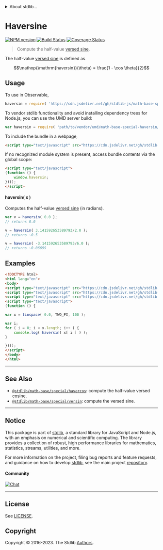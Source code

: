 <!--

@license Apache-2.0

Copyright (c) 2018 The Stdlib Authors.

Licensed under the Apache License, Version 2.0 (the "License");
you may not use this file except in compliance with the License.
You may obtain a copy of the License at

   http://www.apache.org/licenses/LICENSE-2.0

Unless required by applicable law or agreed to in writing, software
distributed under the License is distributed on an "AS IS" BASIS,
WITHOUT WARRANTIES OR CONDITIONS OF ANY KIND, either express or implied.
See the License for the specific language governing permissions and
limitations under the License.

-->


<details>
  <summary>
    About stdlib...
  </summary>
  <p>We believe in a future in which the web is a preferred environment for numerical computation. To help realize this future, we've built stdlib. stdlib is a standard library, with an emphasis on numerical and scientific computation, written in JavaScript (and C) for execution in browsers and in Node.js.</p>
  <p>The library is fully decomposable, being architected in such a way that you can swap out and mix and match APIs and functionality to cater to your exact preferences and use cases.</p>
  <p>When you use stdlib, you can be absolutely certain that you are using the most thorough, rigorous, well-written, studied, documented, tested, measured, and high-quality code out there.</p>
  <p>To join us in bringing numerical computing to the web, get started by checking us out on <a href="https://github.com/stdlib-js/stdlib">GitHub</a>, and please consider <a href="https://opencollective.com/stdlib">financially supporting stdlib</a>. We greatly appreciate your continued support!</p>
</details>

# Haversine

[![NPM version][npm-image]][npm-url] [![Build Status][test-image]][test-url] [![Coverage Status][coverage-image]][coverage-url] <!-- [![dependencies][dependencies-image]][dependencies-url] -->

> Compute the half-value [versed sine][versed-sine].

<section class="intro">

The half-value [versed sine][versed-sine] is defined as

<!-- <equation class="equation" label="eq:haversine" align="center" raw="\operatorname{haversin}(\theta) = \frac{1 - \cos \theta}{2}" alt="Haversed sine."> -->

```math
\mathop{\mathrm{haversin}}(\theta) = \frac{1 - \cos \theta}{2}
```

<!-- <div class="equation" align="center" data-raw-text="\operatorname{haversin}(\theta) = \frac{1 - \cos \theta}{2}" data-equation="eq:haversine">
    <img src="https://cdn.jsdelivr.net/gh/stdlib-js/stdlib@26abdafc2789332d3fcc28c36d4b22669a5fde03/lib/node_modules/@stdlib/math/base/special/haversin/docs/img/equation_haversine.svg" alt="Haversed sine.">
    <br>
</div> -->

<!-- </equation> -->

</section>

<!-- /.intro -->



<section class="usage">

## Usage

To use in Observable,

```javascript
haversin = require( 'https://cdn.jsdelivr.net/gh/stdlib-js/math-base-special-haversin@umd/browser.js' )
```

To vendor stdlib functionality and avoid installing dependency trees for Node.js, you can use the UMD server build:

```javascript
var haversin = require( 'path/to/vendor/umd/math-base-special-haversin/index.js' )
```

To include the bundle in a webpage,

```html
<script type="text/javascript" src="https://cdn.jsdelivr.net/gh/stdlib-js/math-base-special-haversin@umd/browser.js"></script>
```

If no recognized module system is present, access bundle contents via the global scope:

```html
<script type="text/javascript">
(function () {
    window.haversin;
})();
</script>
```

#### haversin( x )

Computes the half-value [versed sine][versed-sine] (in radians).

```javascript
var v = haversin( 0.0 );
// returns 0.0

v = haversin( 3.141592653589793/2.0 );
// returns ~0.5

v = haversin( -3.141592653589793/6.0 );
// returns ~0.06699
```

</section>

<!-- /.usage -->

<section class="examples">

## Examples

<!-- eslint no-undef: "error" -->

```html
<!DOCTYPE html>
<html lang="en">
<body>
<script type="text/javascript" src="https://cdn.jsdelivr.net/gh/stdlib-js/array-base-linspace@umd/browser.js"></script>
<script type="text/javascript" src="https://cdn.jsdelivr.net/gh/stdlib-js/constants-float64-two-pi@umd/browser.js"></script>
<script type="text/javascript" src="https://cdn.jsdelivr.net/gh/stdlib-js/math-base-special-haversin@umd/browser.js"></script>
<script type="text/javascript">
(function () {

var x = linspace( 0.0, TWO_PI, 100 );

var i;
for ( i = 0; i < x.length; i++ ) {
    console.log( haversin( x[ i ] ) );
}

})();
</script>
</body>
</html>
```

</section>

<!-- /.examples -->

<!-- Section for related `stdlib` packages. Do not manually edit this section, as it is automatically populated. -->

<section class="related">

* * *

## See Also

-   <span class="package-name">[`@stdlib/math-base/special/havercos`][@stdlib/math/base/special/havercos]</span><span class="delimiter">: </span><span class="description">compute the half-value versed cosine.</span>
-   <span class="package-name">[`@stdlib/math-base/special/versin`][@stdlib/math/base/special/versin]</span><span class="delimiter">: </span><span class="description">compute the versed sine.</span>

</section>

<!-- /.related -->

<!-- Section for all links. Make sure to keep an empty line after the `section` element and another before the `/section` close. -->


<section class="main-repo" >

* * *

## Notice

This package is part of [stdlib][stdlib], a standard library for JavaScript and Node.js, with an emphasis on numerical and scientific computing. The library provides a collection of robust, high performance libraries for mathematics, statistics, streams, utilities, and more.

For more information on the project, filing bug reports and feature requests, and guidance on how to develop [stdlib][stdlib], see the main project [repository][stdlib].

#### Community

[![Chat][chat-image]][chat-url]

---

## License

See [LICENSE][stdlib-license].


## Copyright

Copyright &copy; 2016-2023. The Stdlib [Authors][stdlib-authors].

</section>

<!-- /.stdlib -->

<!-- Section for all links. Make sure to keep an empty line after the `section` element and another before the `/section` close. -->

<section class="links">

[npm-image]: http://img.shields.io/npm/v/@stdlib/math-base-special-haversin.svg
[npm-url]: https://npmjs.org/package/@stdlib/math-base-special-haversin

[test-image]: https://github.com/stdlib-js/math-base-special-haversin/actions/workflows/test.yml/badge.svg?branch=main
[test-url]: https://github.com/stdlib-js/math-base-special-haversin/actions/workflows/test.yml?query=branch:main

[coverage-image]: https://img.shields.io/codecov/c/github/stdlib-js/math-base-special-haversin/main.svg
[coverage-url]: https://codecov.io/github/stdlib-js/math-base-special-haversin?branch=main

<!--

[dependencies-image]: https://img.shields.io/david/stdlib-js/math-base-special-haversin.svg
[dependencies-url]: https://david-dm.org/stdlib-js/math-base-special-haversin/main

-->

[chat-image]: https://img.shields.io/gitter/room/stdlib-js/stdlib.svg
[chat-url]: https://app.gitter.im/#/room/#stdlib-js_stdlib:gitter.im

[stdlib]: https://github.com/stdlib-js/stdlib

[stdlib-authors]: https://github.com/stdlib-js/stdlib/graphs/contributors

[umd]: https://github.com/umdjs/umd
[es-module]: https://developer.mozilla.org/en-US/docs/Web/JavaScript/Guide/Modules

[deno-url]: https://github.com/stdlib-js/math-base-special-haversin/tree/deno
[umd-url]: https://github.com/stdlib-js/math-base-special-haversin/tree/umd
[esm-url]: https://github.com/stdlib-js/math-base-special-haversin/tree/esm
[branches-url]: https://github.com/stdlib-js/math-base-special-haversin/blob/main/branches.md

[stdlib-license]: https://raw.githubusercontent.com/stdlib-js/math-base-special-haversin/main/LICENSE

[versed-sine]: https://en.wikipedia.org/wiki/Versine

<!-- <related-links> -->

[@stdlib/math/base/special/havercos]: https://github.com/stdlib-js/math-base-special-havercos/tree/umd

[@stdlib/math/base/special/versin]: https://github.com/stdlib-js/math-base-special-versin/tree/umd

<!-- </related-links> -->

</section>

<!-- /.links -->
